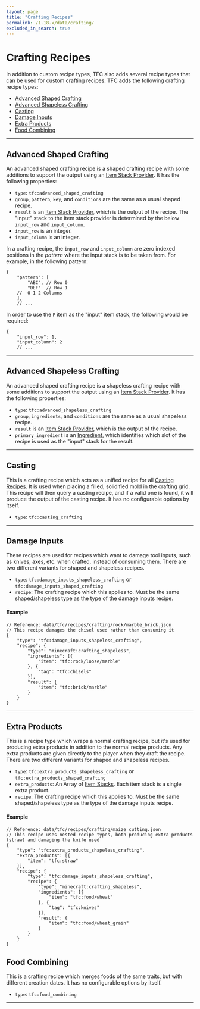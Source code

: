 ```yaml
---
layout: page
title: "Crafting Recipes"
permalink: /1.18.x/data/crafting/
excluded_in_search: true
---
```


# Crafting Recipes

In addition to custom recipe types, TFC also adds several recipe types that can be used for custom crafting recipes. TFC adds the following crafting recipe types:

<!--linky_begin_sort_alphabetical-->

- [Advanced Shaped Crafting](#advanced-shaped-crafting)
- [Advanced Shapeless Crafting](#advanced-shapeless-crafting) 
- [Casting](#casting)
- [Damage Inputs](#damage-inputs)
- [Extra Products](#extra-products)
- [Food Combining](#food-combining)

<!--linky_end_sort_alphabetical-->

<hr>

## Advanced Shaped Crafting

An advanced shaped crafting recipe is a shaped crafting recipe with some additions to support the output using an [Item Stack Provider](../common-types/#item-stack-providers). It has the following properties:

- `type`: `tfc:advanced_shaped_crafting`
- `group`, `pattern`, `key`, and `conditions` are the same as a usual shaped recipe.
- `result` is an [Item Stack Provider](../common-types/#item-stack-providers), which is the output of the recipe. The "input" stack to the item stack provider is determined by the below `input_row` and `input_column`.
- `input_row` is an integer.
- `input_column` is an integer.

In a crafting recipe, the `input_row` and `input_column` are zero indexed positions in the *pattern* where the input stack is to be taken from. For example, in the following pattern:

```jsonc
{
    "pattern": [
        "ABC", // Row 0
        "DEF"  // Row 1
    //  0 1 2 Columns
    ],
    // ...
```

In order to use the `F` item as the "input" item stack, the following would be required:

```jsonc
{
    "input_row": 1,
    "input_column": 2
    // ...
```

<hr>

## Advanced Shapeless Crafting

An advanced shaped crafting recipe is a shapeless crafting recipe with some additions to support the output using an [Item Stack Provider](../common-types/#item-stack-providers). It has the following properties:

- `type`: `tfc:advanced_shapeless_crafting`
- `group`, `ingredients`, and `conditions` are the same as a usual shapeless recipe.
- `result` is an [Item Stack Provider](../common-types/#item-stack-providers), which is the output of the recipe.
- `primary_ingredient` is an [Ingredient](../ingredients/), which identifies which slot of the recipe is used as the "input" stack for the result.

<hr>

## Casting

This is a crafting recipe which acts as a unified recipe for all [Casting Recipes](#casting). It is used when placing a filled, solidified mold in the crafting grid. This recipe will then query a casting recipe, and if a valid one is found, it will produce the output of the casting recipe. It has no configurable options by itself.

- `type`: `tfc:casting_crafting`

<hr>

## Damage Inputs

These recipes are used for recipes which want to damage tool inputs, such as knives, axes, etc. when crafted, instead of consuming them. There are two different variants for shaped and shapeless recipes.

- `type`: `tfc:damage_inputs_shapeless_crafting` or `tfc:damage_inputs_shaped_crafting`
- `recipe`: The crafting recipe which this applies to. Must be the same shaped/shapeless type as the type of the damage inputs recipe.

#### Example

```jsonc
// Reference: data/tfc/recipes/crafting/rock/marble_brick.json
// This recipe damages the chisel used rather than consuming it
{
    "type": "tfc:damage_inputs_shapeless_crafting",
    "recipe": {
        "type": "minecraft:crafting_shapeless",
        "ingredients": [{
            "item": "tfc:rock/loose/marble"
        }, {
            "tag": "tfc:chisels"
        }],
        "result": {
            "item": "tfc:brick/marble"
        }
    }
}
```

<hr>

## Extra Products

This is a recipe type which wraps a normal crafting recipe, but it's used for producing extra products in addition to the normal recipe products. Any extra products are given directly to the player when they craft the recipe. There are two different variants for shaped and shapeless recipes.

- `type`: `tfc:extra_products_shapeless_crafting` or `tfc:extra_products_shaped_crafting`
- `extra_products`: An Array of [Item Stacks](../common-types/#item-stacks). Each item stack is a single extra product.
- `recipe`: The crafting recipe which this applies to. Must be the same shaped/shapeless type as the type of the damage inputs recipe.

#### Example

```jsonc
// Reference: data/tfc/recipes/crafting/maize_cutting.json
// This recipe uses nested recipe types, both producing extra products (straw) and damaging the knife used
{
    "type": "tfc:extra_products_shapeless_crafting",
    "extra_products": [{
        "item": "tfc:straw"
    }],
    "recipe": {
        "type": "tfc:damage_inputs_shapeless_crafting",
        "recipe": {
            "type": "minecraft:crafting_shapeless",
            "ingredients": [{
                "item": "tfc:food/wheat"
            }, {
                "tag": "tfc:knives"
            }],
            "result": {
                "item": "tfc:food/wheat_grain"
            }
        }
    }
}
```

## Food Combining

This is a crafting recipe which merges foods of the same traits, but with different creation dates. It has no configurable options by itself.

- `type`: `tfc:food_combining`

<hr>
